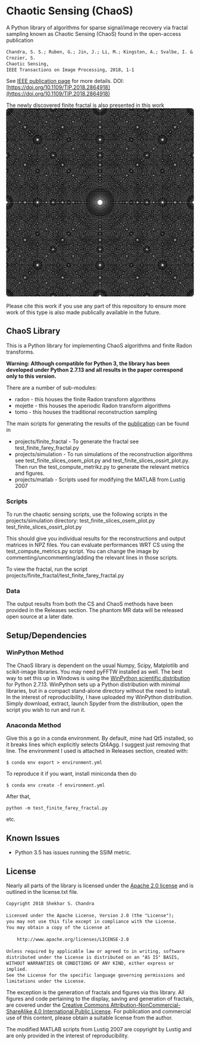 # Chaotic Sensing (ChaoS)
A Python library of algorithms for sparse signal/image recovery via fractal sampling known as Chaotic Sensing (ChaoS) found in the open-access publication
```
Chandra, S. S.; Ruben, G.; Jin, J.; Li, M.; Kingston, A.; Svalbe, I. & Crozier, S.
Chaotic Sensing,
IEEE Transactions on Image Processing, 2018, 1-1
```
See [IEEE publication page](https://doi.org/10.1109/TIP.2018.2864918) for more details.
DOI: [https://doi.org/10.1109/TIP.2018.2864918](https://doi.org/10.1109/TIP.2018.2864918)

The newly discovered finite fractal is also presented in this work
![Finite Fractal](projects/finite_fractal/farey_image_1031_1.png)

Please cite this work if you use any part of this repository to ensure more work of this type is also made publically available in the future.

## ChaoS Library
This is a Python library for implementing ChaoS algorithms and finite Radon transforms.

**Warning: Although compatible for Python 3, the library has been developed under Python 2.7.13 and all results in the paper correspond only to this version.**

There are a number of sub-modules:

* radon - this houses the finite Radon transform algorithms
* mojette - this houses the aperiodic Radon transform algorithms
* tomo - this houses the traditional reconstruction sampling

The main scripts for generating the results of the [publication](https://doi.org/10.1109/TIP.2018.2864918) can be found in
* projects/finite_fractal - To generate the fractal see test_finite_farey_fractal.py
* projects/simulation - To run simulations of the reconstruction algorithms see test_finite_slices_osem_plot.py and test_finite_slices_ossirt_plot.py. Then run the test_compute_metrikz.py to generate the relevant metrics and figures.
* projects/matlab - Scripts used for modifying the MATLAB from Lustig 2007

### Scripts
To run the chaotic sensing scripts, use the following scripts in the projects/simulation directory: test_finite_slices_osem_plot.py test_finite_slices_ossirt_plot.py

This should give you individual results for the reconstructions and output matrices in NPZ files. You can evaluate performances WRT CS using the test_compute_metrics.py script. You can change the image by commenting/uncommenting/adding the relevant lines in those scripts.

To view the fractal, run the script projects/finite_fractal/test_finite_farey_fractal.py

### Data
The output results from both the CS and ChaoS methods have been provided in the Releases section. The phantom MR data will be released open source at a later date.

## Setup/Dependencies
### WinPython Method
The ChaoS library is dependent on the usual Numpy, Scipy, Matplotlib and scikit-image libraries. You may need pyFFTW installed as well.
The best way to set this up in Windows is using the [WinPython scientific distribution](https://sourceforge.net/projects/winpython/files/WinPython_2.7/2.7.13.1/) for Python 2.7.13.
WinPython sets up a Python distribution with minimal libraries, but in a compact stand-alone directory without the need to install.
In the interest of reproducibility, I have uploaded my WinPython distribution. Simply download, extract, launch Spyder from the distribution, open the script you wish to run and run it.

### Anaconda Method
Give this a go in a conda environment. By default, mine had Qt5 installed, so it breaks lines which explicitly selects Qt4Agg. I suggest just removing that line. 
The environment I used is attached in Releases section, created with:
```
$ conda env export > environment.yml
```

To reproduce it if you want, install miniconda then do
```
$ conda env create -f environment.yml
```

After that,
```
python -m test_finite_farey_fractal.py 
```
etc.

## Known Issues
* Python 3.5 has issues running the SSIM metric.

## License
Nearly all parts of the library is licensed under the [Apache 2.0 license](http://www.apache.org/licenses/LICENSE-2.0) and is outlined in the license.txt file.
```
Copyright 2018 Shekhar S. Chandra

Licensed under the Apache License, Version 2.0 (the "License");
you may not use this file except in compliance with the License.
You may obtain a copy of the License at

    http://www.apache.org/licenses/LICENSE-2.0

Unless required by applicable law or agreed to in writing, software
distributed under the License is distributed on an "AS IS" BASIS,
WITHOUT WARRANTIES OR CONDITIONS OF ANY KIND, either express or implied.
See the License for the specific language governing permissions and
limitations under the License.
```
The exception is the generation of fractals and figures via this library. All figures and code pertaining to the display, saving and generation of fractals, are covered under the [Creative Commons Attribution-NonCommercial-ShareAlike 4.0 International Public License](http://creativecommons.org/licenses/by-nc-sa/4.0/).
For publication and commercial use of this content, please obtain a suitable license from the author.

The modified MATLAB scripts from Lustig 2007 are copyright by Lustig and are only provided in the interest of reproducibility.
